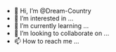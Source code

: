 - 👋 Hi, I’m @Dream-Country
- 👀 I’m interested in ...
- 🌱 I’m currently learning ...
- 💞️ I’m looking to collaborate on ...
- 📫 How to reach me ...

<!---
Dream-Country/Dream-Country is a ✨ special ✨ repository because its `README.md` (this file) appears on your GitHub profile.
You can click the Preview link to take a look at your changes.
--->
